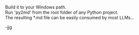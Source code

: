Build it to your Windows path.  
Run 'py2md' from the root folder of any Python project.  
The resulting *.md file can be easily consumed by most LLMs...  
  
  
-jjg
